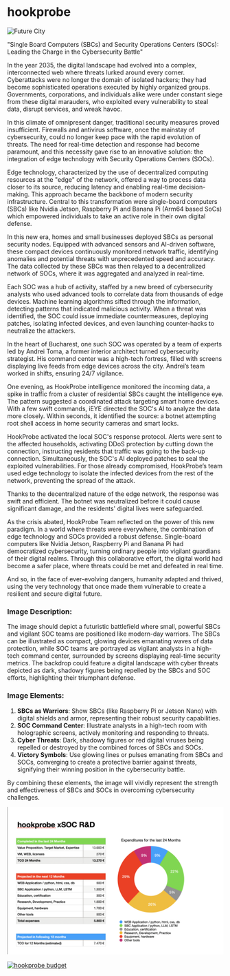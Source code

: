 # hookprobe
![Future City](images/hookprobe-future-ram-cine.png)


"Single Board Computers (SBCs) and Security Operations Centers (SOCs): Leading the Charge in the Cybersecurity Battle"

In the year 2035, the digital landscape had evolved into a complex, interconnected web where threats lurked around every corner. Cyberattacks were no longer the domain of isolated hackers; they had become sophisticated operations executed by highly organized groups. Governments, corporations, and individuals alike were under constant siege from these digital marauders, who exploited every vulnerability to steal data, disrupt services, and wreak havoc.

In this climate of omnipresent danger, traditional security measures proved insufficient. Firewalls and antivirus software, once the mainstay of cybersecurity, could no longer keep pace with the rapid evolution of threats. The need for real-time detection and response had become paramount, and this necessity gave rise to an innovative solution: the integration of edge technology with Security Operations Centers (SOCs).

Edge technology, characterized by the use of decentralized computing resources at the "edge" of the network, offered a way to process data closer to its source, reducing latency and enabling real-time decision-making. This approach became the backbone of modern security infrastructure. Central to this transformation were single-board computers (SBCs) like Nvidia Jetson, Raspberry Pi and Banana Pi (Arm64 based SoCs) which empowered individuals to take an active role in their own digital defense.

In this new era, homes and small businesses deployed SBCs as personal security nodes. Equipped with advanced sensors and AI-driven software, these compact devices continuously monitored network traffic, identifying anomalies and potential threats with unprecedented speed and accuracy. The data collected by these SBCs was then relayed to a decentralized network of SOCs, where it was aggregated and analyzed in real-time.

Each SOC was a hub of activity, staffed by a new breed of cybersecurity analysts who used advanced tools to correlate data from thousands of edge devices. Machine learning algorithms sifted through the information, detecting patterns that indicated malicious activity. When a threat was identified, the SOC could issue immediate countermeasures, deploying patches, isolating infected devices, and even launching counter-hacks to neutralize the attackers.

In the heart of Bucharest, one such SOC was operated by a team of experts led by Andrei Toma, a former interior architect turned cybersecurity strategist. His command center was a high-tech fortress, filled with screens displaying live feeds from edge devices across the city. Andrei’s team worked in shifts, ensuring 24/7 vigilance.

One evening, as HookProbe intelligence monitored the incoming data, a spike in traffic from a cluster of residential SBCs caught the intelligence  eye. The pattern suggested a coordinated attack targeting smart home devices. With a few swift commands, iEYE directed the SOC's AI to analyze the data more closely. Within seconds, it identified the source: a botnet attempting root shell access in home security cameras and smart locks.

HookProbe activated the local SOC's response protocol. Alerts were sent to the affected households, activating DDoS protection by cutting down the connection, instructing residents that traffic was going to the back-up connection. Simultaneously, the SOC's AI deployed patches to seal the exploited vulnerabilities. For those already compromised, HookProbe’s team used edge technology to isolate the infected devices from the rest of the network, preventing the spread of the attack.

Thanks to the decentralized nature of the edge network, the response was swift and efficient. The botnet was neutralized before it could cause significant damage, and the residents' digital lives were safeguarded.

As the crisis abated, HookProbe Team reflected on the power of this new paradigm. In a world where threats were everywhere, the combination of edge technology and SOCs provided a robust defense. Single-board computers like Nvidia Jetson, Raspberry Pi and Banana Pi had democratized cybersecurity, turning ordinary people into vigilant guardians of their digital realms. Through this collaborative effort, the digital world had become a safer place, where threats could be met and defeated in real time.

And so, in the face of ever-evolving dangers, humanity adapted and thrived, using the very technology that once made them vulnerable to create a resilient and secure digital future.


### Image Description:
The image should depict a futuristic battlefield where small, powerful SBCs and vigilant SOC teams are positioned like modern-day warriors. The SBCs can be illustrated as compact, glowing devices emanating waves of data protection, while SOC teams are portrayed as vigilant analysts in a high-tech command center, surrounded by screens displaying real-time security metrics. The backdrop could feature a digital landscape with cyber threats depicted as dark, shadowy figures being repelled by the SBCs and SOC efforts, highlighting their triumphant defense. 

### Image Elements:
1. **SBCs as Warriors**: Show SBCs (like Raspberry Pi or Jetson Nano) with digital shields and armor, representing their robust security capabilities.
2. **SOC Command Center**: Illustrate analysts in a high-tech room with holographic screens, actively monitoring and responding to threats.
3. **Cyber Threats**: Dark, shadowy figures or red digital viruses being repelled or destroyed by the combined forces of SBCs and SOCs.
4. **Victory Symbols**: Use glowing lines or pulses emanating from SBCs and SOCs, converging to create a protective barrier against threats, signifying their winning position in the cybersecurity battle.

By combining these elements, the image will vividly represent the strength and effectiveness of SBCs and SOCs in overcoming cybersecurity challenges. 


[![hookprobe budget](images/hookprobe-r&d.png)](hookprobe-r&d.md)

[![hookprobe budget](images/xSOC-HLD-v1.2.png)](/Documents/SecurityMitigationPlan.md)
